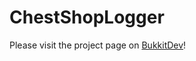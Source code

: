 ChestShopLogger
===============

Please visit the project page on [BukkitDev](http://dev.bukkit.org/bukkit-plugins/chestshoplogger/)!